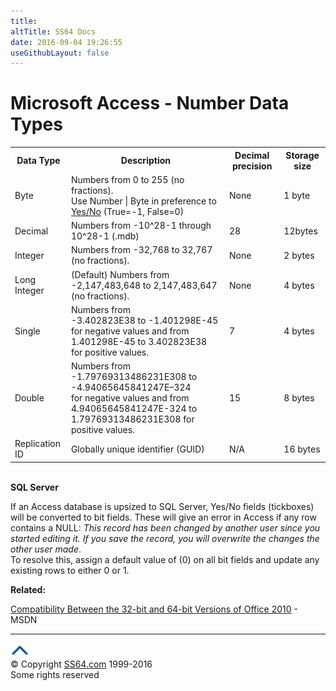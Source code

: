 ```yaml
---
title:
altTitle: SS64 Docs
date: 2016-09-04 19:26:55
useGithubLayout: false
---
```

<!-- #BeginLibraryItem "/Library/head_access_syntax.lbi" --><!-- #EndLibraryItem --><h1>Microsoft Access - Number Data Types</h1>
<table> <tbody><tr> 
<th>Data Type </th>
<th>Description</th>
<th>Decimal precision</th>
<th>Storage size</th>
</tr>
<tr><td>Byte</td> 
<td>Numbers from 0 to 255 (no fractions).<br>
Use Number | Byte  in preference to <a href="http://allenbrowne.com/NoYesNo.html">Yes/No</a> (True=-1, False=0) </td> <td>None</td> <td>1 byte</td> </tr> <tr> <td>Decimal</td> 
<td> Numbers from -10^28-1 through 10^28-1 (.mdb)</td> <td>28</td> <td>12bytes</td> </tr> <tr> <td>Integer</td> 
<td>Numbers from -32,768 to 32,767 (no fractions).</td> <td>None</td> <td>2 bytes</td> </tr> <tr> <td>Long Integer</td> 
<td>(Default) Numbers from -2,147,483,648 to 2,147,483,647 (no fractions).</td> <td>None</td> <td>4 bytes</td> </tr> <tr> <td>Single</td> 
<td>Numbers from<br>
 -3.402823E38 to -1.401298E-45 <br> for negative values and from<br> 1.401298E-45 to 3.402823E38 for positive values.</td> <td>7</td> <td>4 bytes</td> </tr> <tr> <td>Double</td> 
<td>Numbers from<br>
 -1.79769313486231E308 to -4.94065645841247E–324 <br> for negative values and from <br> 4.94065645841247E-324 to  1.79769313486231E308 for positive values.</td> <td>15</td> <td>8 bytes</td> </tr> <tr> <td>Replication ID</td> <td>Globally unique identifier (GUID)</td> <td>N/A</td> <td>16 bytes</td> </tr> </tbody></table>

<p><b><br>
SQL Server</b></p>
<p>If an Access database is upsized to SQL Server, Yes/No fields (tickboxes) will be converted to <span class="code">bit</span> fields. These will give an error in Access if any row contains a NULL: <i>This record has been changed by another user since you started editing it. If you save the record, you will overwrite the changes the other user made</i>. <br>
To resolve this, assign a default value of <span class="code">(0)</span> on all bit fields and update any existing rows to either 0 or 1.</p>
<p><b>Related:</b></p>
<p><a href="http://msdn.microsoft.com/en-us/library/ee691831%28office.14%29.aspx">Compatibility Between the 32-bit and 64-bit Versions of Office 2010</a> - MSDN </p><!-- #BeginLibraryItem "/Library/foot_access.lbi" --><p>
<!-- access -->

<hr>
<div id="bl" class="footer"><a href="syntax-datatypes.html#"><img src="../images/top.png" width="30" height="22" alt="Back to the Top"></a></div>
<div id="br" class="footer, tagline">© Copyright <a href="http://ss64.com/">SS64.com</a> 1999-2016<br>
Some rights reserved</div><!-- #EndLibraryItem -->

